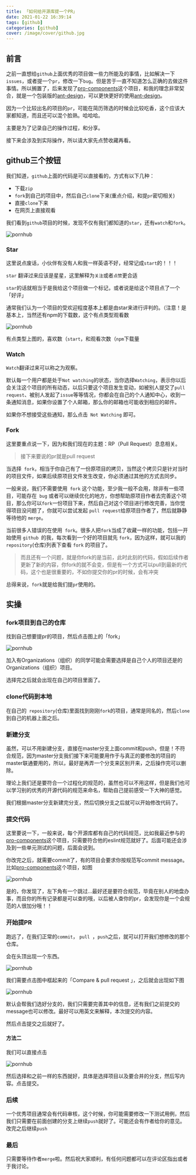 ```yaml
---
title: 「如何给开源库提一个PR」
date: 2021-01-22 16:39:14
tags: [github]
categories: [github]
cover: /image/cover/github.jpg
---
```


## 前言

之前一直想给`github`上面优秀的项目做一些力所能及的事情，比如解决一下`issues`，或者提一个`pr`，修改一下`bug`。但是苦于一直不知道怎么正确的去做这件事情。所以搁置了，后来发现了[pro-components](https://github.com/ant-design/pro-components)这个项目，和我的理念非常契合，就是一个包装版的[ant-design](https://github.com/ant-design/ant-design)，可以更快更好的使用[ant-design](https://github.com/ant-design/ant-design)。

因为一个比较出名的项目的`pr`，可能在简历筛选的时候会比较吃香，这个应该大家都知道，而且还可以混个脸熟。哈哈哈。

主要是为了记录自己的操作过程，和分享。

接下来会涉及到实际操作，所以请大家先点赞收藏再看。

## github三个按钮

我们知道，`github`上面的代码是可以直接看的，方式有以下几种：

- 下载`zip`
- `fork`到自己的项目中，然后自己`clone`下来(重点介绍，和提`pr`密切相关)
- 直接`clone`下来
- 在网页上直接观看



我们看到`github`项目的时候，发现不仅有我们都知道的`star`，还有`watch`和`fork`。

![pornhub](/image/pr/title.png)

### Star

这里说点废话，小伙伴有没有人和我一样英语不好，经常记成`start`的！！！

`star` 翻译过来应该是星星，这里解释为`关注`或者`点赞`更合适

`star`的话就相当于是我给这个项目做一个标记，或者说是给这个项目点了一个「好评」

通常我们认为一个项目的受欢迎程度基本上都是由star来进行评判的。（注意！是基本上，当然还有npm的下载数，这个有点类型观看数

![pornhub](/image/pr/pornhub.jpg)

有点类型上图的，喜欢数（`start`，和观看次数（`npm`下载量



### Watch

`Watch`翻译过来可以称之为观察。

默认每一个用户都是处于`Not watching`的状态，当你选择`Watching`，表示你以后会关注这个项目的所有动态，以后只要这个项目发生变动，如被别人提交了`pull request`、被别人发起了`issue`等等情况，你都会在自己的个人通知中心，收到一条通知消息，如果你设置了个人邮箱，那么你的邮箱也可能收到相应的邮件。

如果你不想接受这些通知，那么点击` Not Watching` 即可。



### Fork

这里要重点说一下，因为和我们现在的主题：RP（Pull Request）息息相关。

> 接下来要说的pr就是pull request

当选择` fork`，相当于你自己有了一份原项目的拷贝，当然这个拷贝只是针对当时的项目文件，如果后续原项目文件发生改变，你必须通过其他的方式去同步。

一般来说，我们不需要使用` fork` 这个功能，至少我一般不会用，除非有一些项目，可能存在` bug` 或者可以继续优化的地方，你想帮助原项目作者去完善这个项目，那么你可以` fork `一份项目下来，然后自己对这个项目进行修改完善，当你觉得项目没问题了，你就可以尝试发起 `pull request`给原项目作者了，然后就静静等待他的 `merge`。

当前很多人错误的在使用` fork`。很多人把` fork `当成了收藏一样的功能，包括一开始使用 `github `的我，每次看到一个好的项目就先 `fork`，因为这样，就可以我的` repository`(仓库)列表下查看 `fork` 的项目了。

> 而且还有一个问题，就是你fork的是当前，此时此刻的代码，假如后续作者更新了新的内容，你fork的就不会变，但是有一个方式可以pull到最新的代码，这个也是很重要的，不如你提交你的pr的时候，会有冲突

总得来说，`fork`就是给我们提`pr`使用的。



## 实操

### fork项目到自己的仓库

找到自己想要提pr的项目，然后点击图上的「fork」

![pornhub](/image/pr/title.png)

加入有Organizations（组织）的同学可能会需要选择是自己个人的项目还是的Organizations（组织）项目。

选择完之后就会出现在自己的项目里面了。



### clone代码到本地

在自己的` repository`(仓库)里面找到刚刚`fork`的项目，通常是同名的，然后`clone`到自己的机器上面之后。



### 新建分支

虽然，可以不用新建分支，直接在master分支上面commit和push，但是！不符合规范，因为master分支我们接下来可能要用作于与真正的要修改的项目的master联通要用的，所以，最好是再弄一个分支来区别开来，之后操作完可以删除。

理论上我们还是要符合一个过程化的规范的，虽然也可以不用这样，但是我们也可以学习别的优秀的开源代码的规范来命名，帮助自己提前感受一下大神的感觉。

我们根据master分支新建完分支，然后切换分支之后就可以开始修改代码了。



### 提交代码

这里要说一下，一般来说，每个开源库都有自己的代码规范，比如我最近参与的[pro-components](https://github.com/ant-design/pro-components)这个项目，只需要符合他的eslint规范就好了。后面可能还会涉及到一些单元测试的问题，后面会说到。

你改完之后，就需要commit了，有的项目会要求你按规范写commit message。比如[pro-components](https://github.com/ant-design/pro-components)这个项目，如图

![pornhub](/image/pr/commit.png)

是的，你发现了，左下角有一个跳过...最好还是要符合规范，毕竟在别人的地盘办事，而且你的所有记录都是可以查的哦，以后被人查你的pr，会发现你是一个会规范的人很加分哦！！



### 开始提PR

跑远了，在我们正常的`commit`， `pull `，`push`之后，就可以打开我们想修改的那个仓库。

会在头顶出现一个东西。

![pornhub](/image/pr/push.png)

我们需要点击图中框起来的「Compare & pull request 」，之后就会出现如下图

![pornhub](/image/pr/create.png)

默认会帮我们选好分支的，我们只需要完善其中的信息，还有我们之前提交的message也可以修改。最好可以用英文来解释，本次提交的内容。

然后点击提交之后就好了。



#### 方法二

我们可以直接点击

![pornhub](/image/pr/pr.png)

然后选择和之前一样的东西就好，具体是选择项目以及要合并的分支，然后写内容。点击提交。



### 后续

一个优秀项目通常会有代码审核，这个时候，你可能需要修改一下测试用例，然后我们只需要在前面创建的分支上继续`push`就好了。可能还会有作者给你的意见。改完之后继续`push`

### 最后

只需要等待作者`merge`啦。然后祝大家顺利，有任何问题都可以在评论区指出或者于我讨论。